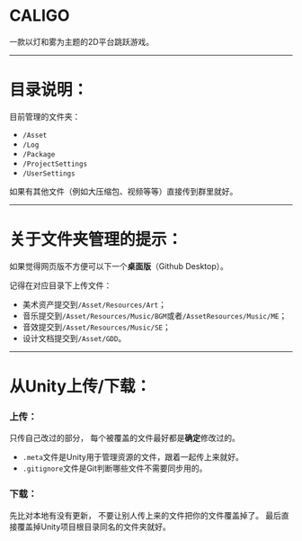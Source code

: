 # CALIGO
一款以灯和雾为主题的2D平台跳跃游戏。

---

# 目录说明：

目前管理的文件夹：

* `/Asset`
* `/Log`
* `/Package`
* `/ProjectSettings`
* `/UserSettings`

如果有其他文件（例如大压缩包、视频等等）直接传到群里就好。

---
# 关于文件夹管理的提示：

如果觉得网页版不方便可以下一个**桌面版**（Github Desktop）。

记得在对应目录下上传文件：

* 美术资产提交到`/Asset/Resources/Art`；
* 音乐提交到`/Asset/Resources/Music/BGM`或者`/AssetResources/Music/ME`；
* 音效提交到`/Asset/Resources/Music/SE`；
* 设计文档提交到`/Asset/GDD`。
---

# 从Unity上传/下载：

### 上传：

只传自己改过的部分，
每个被覆盖的文件最好都是**确定**修改过的。

* `.meta`文件是Unity用于管理资源的文件，跟着一起传上来就好。
* `.gitignore`文件是Git判断哪些文件不需要同步用的。

### 下载：

先比对本地有没有更新，
不要让别人传上来的文件把你的文件覆盖掉了。
最后直接覆盖掉Unity项目根目录同名的文件夹就好。
